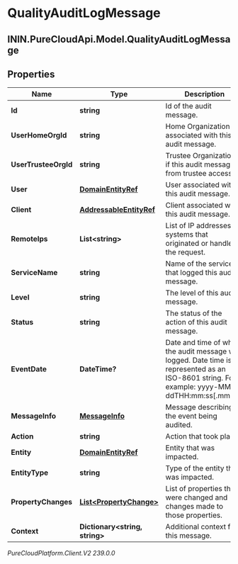 # QualityAuditLogMessage

## ININ.PureCloudApi.Model.QualityAuditLogMessage

## Properties

|Name | Type | Description | Notes|
|------------ | ------------- | ------------- | -------------|
| **Id** | **string** | Id of the audit message. | [optional] |
| **UserHomeOrgId** | **string** | Home Organization Id associated with this audit message. | [optional] |
| **UserTrusteeOrgId** | **string** | Trustee Organization Id if this audit message is from trustee access. | [optional] |
| **User** | [**DomainEntityRef**](DomainEntityRef) | User associated with this audit message. | [optional] |
| **Client** | [**AddressableEntityRef**](AddressableEntityRef) | Client associated with this audit message. | [optional] |
| **RemoteIps** | **List&lt;string&gt;** | List of IP addresses of systems that originated or handled the request. | [optional] |
| **ServiceName** | **string** | Name of the service that logged this audit message. | [optional] |
| **Level** | **string** | The level of this audit message. | [optional] |
| **Status** | **string** | The status of the action of this audit message. | [optional] |
| **EventDate** | **DateTime?** | Date and time of when the audit message was logged. Date time is represented as an ISO-8601 string. For example: yyyy-MM-ddTHH:mm:ss[.mmm]Z | [optional] |
| **MessageInfo** | [**MessageInfo**](MessageInfo) | Message describing the event being audited. | [optional] |
| **Action** | **string** | Action that took place. | [optional] |
| **Entity** | [**DomainEntityRef**](DomainEntityRef) | Entity that was impacted. | [optional] |
| **EntityType** | **string** | Type of the entity that was impacted. | [optional] |
| **PropertyChanges** | [**List&lt;PropertyChange&gt;**](PropertyChange) | List of properties that were changed and changes made to those properties. | [optional] |
| **Context** | **Dictionary&lt;string, string&gt;** | Additional context for this message. | [optional] |



_PureCloudPlatform.Client.V2 239.0.0_
